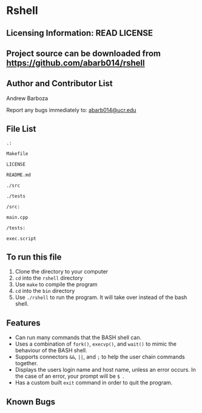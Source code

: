 Rshell
===

Licensing Information: READ LICENSE
---
Project source can be downloaded from https://github.com/abarb014/rshell
---

Author and Contributor List
---
Andrew Barboza

Report any bugs immediately to: abarb014@ucr.edu

File List
---
```
.:

Makefile

LICENSE

README.md

./src

./tests

```

```
/src:

main.cpp
```

```
/tests:

exec.script
```

To run this file
---
1. Clone the directory to your computer
2. `cd` into the `rshell` directory
3. Use `make` to compile the program
4. `cd` into the `bin` directory
5. Use `./rshell` to run the program. It will take over instead of the bash shell.

Features
---
* Can run many commands that the BASH shell can.
* Uses a combination of `fork()`, `execvp()`, and `wait()` to mimic the behaviour of the BASH shell.
* Supports connectors `&&`, `||`, and `;` to help the user chain commands together.
* Displays the users login name and host name, unless an error occurs. In the case of an error, your prompt will be `$ `.
* Has a custom built `exit` command in order to quit the program.

Known Bugs
---
